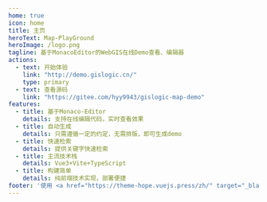 ```yaml
---
home: true
icon: home
title: 主页
heroText: Map-PlayGround
heroImage: /logo.png
tagline: 基于MonacoEditor的WebGIS在线Demo查看、编辑器
actions:
  - text: 开始体验
    link: "http://demo.gislogic.cn/"
    type: primary
  - text: 查看源码
    link: "https://gitee.com/hyy9943/gislogic-map-demo"
features:
  - title: 基于Monaco-Editor
    details: 支持在线编辑代码，实时查看效果
  - title: 自动生成
    details: 只需遵循一定的约定，无需排版，即可生成demo
  - title: 快速检索
    details: 提供关键字快速检索
  - title: 主流技术栈
    details: Vue3+Vite+TypeScript
  - title: 构建简单
    details: 纯前端技术实现，部署便捷
footer: '使用 <a href="https://theme-hope.vuejs.press/zh/" target="_blank">VuePress Theme Hope</a> 主题 | MIT 协议<br><a href="https://beian.miit.gov.cn/#/Integrated/index" target=\"_blank\">京ICP备2022009095号-2</a>&nbsp;&nbsp;&nbsp;&nbsp;&nbsp;<img src="/beian.png"><a href="https://beian.mps.gov.cn/#/query/webSearch?code=61040202000707\" target=\"_blank\">陕公网安备61040202000707</a></a>'
---
```


